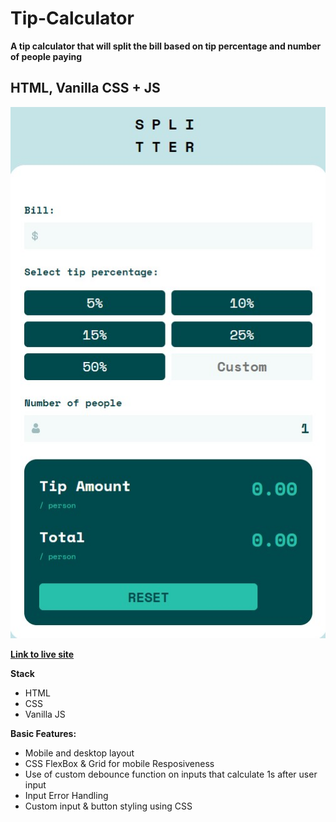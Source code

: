 # Tip-Calculator

**A tip calculator that will split the bill based on tip percentage and number of people paying**

## HTML, Vanilla CSS + JS

![Splitter](/splitter.jpg)

**[Link to live site](https://distracted-noether-ad830f.netlify.app/)**

**Stack**
* HTML
* CSS
* Vanilla JS

**Basic Features:**
* Mobile and desktop layout
* CSS FlexBox & Grid for mobile Resposiveness
* Use of custom debounce function on inputs that calculate 1s after user input
* Input Error Handling
* Custom input & button styling using CSS
